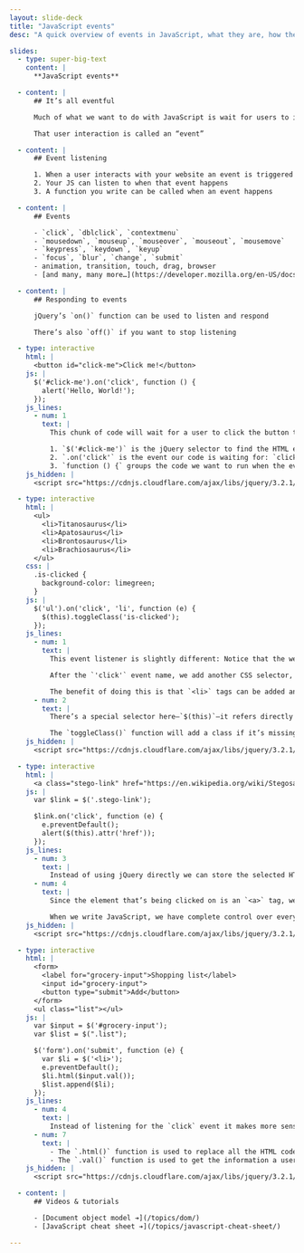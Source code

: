 ```yaml
---
layout: slide-deck
title: "JavaScript events"
desc: "A quick overview of events in JavaScript, what they are, how they’re triggered, and how to write code that listens to events."

slides:
  - type: super-big-text
    content: |
      **JavaScript events**

  - content: |
      ## It’s all eventful

      Much of what we want to do with JavaScript is wait for users to interact

      That user interaction is called an “event”

  - content: |
      ## Event listening

      1. When a user interacts with your website an event is triggered
      2. Your JS can listen to when that event happens
      3. A function you write can be called when an event happens

  - content: |
      ## Events

      - `click`, `dblclick`, `contextmenu`
      - `mousedown`, `mouseup`, `mouseover`, `mouseout`, `mousemove`
      - `keypress`, `keydown`, `keyup`
      - `focus`, `blur`, `change`, `submit`
      - animation, transition, touch, drag, browser
      - [and many, many more…](https://developer.mozilla.org/en-US/docs/Web/Events)

  - content: |
      ## Responding to events

      jQuery’s `on()` function can be used to listen and respond

      There’s also `off()` if you want to stop listening

  - type: interactive
    html: |
      <button id="click-me">Click me!</button>
    js: |
      $('#click-me').on('click', function () {
        alert('Hello, World!');
      });
    js_lines:
      - num: 1
        text: |
          This chunk of code will wait for a user to click the button then open a little alert window.

          1. `$('#click-me')` is the jQuery selector to find the HTML element with the matching ID.
          2. `.on('click'` is the event our code is waiting for: `click`
          3. `function () {` groups the code we want to run when the event is triggered.
    js_hidden: |
      <script src="https://cdnjs.cloudflare.com/ajax/libs/jquery/3.2.1/jquery.min.js"></script>

  - type: interactive
    html: |
      <ul>
        <li>Titanosaurus</li>
        <li>Apatosaurus</li>
        <li>Brontosaurus</li>
        <li>Brachiosaurus</li>
      </ul>
    css: |
      .is-clicked {
        background-color: limegreen;
      }
    js: |
      $('ul').on('click', 'li', function (e) {
        $(this).toggleClass('is-clicked');
      });
    js_lines:
      - num: 1
        text: |
          This event listener is slightly different: Notice that the we select the `<ul>` tag. But we really want to listen for events on `<li>` tags.

          After the `'click'` event name, we add another CSS selector, in this case `'li'`. This is called event delegation: it means that we’re listening for any `click` event on the `<ul>` but only when it comes from an `<li>` element.

          The benefit of doing this is that `<li>` tags can be added and removed and the click will still happen.
      - num: 2
        text: |
          There’s a special selector here—`$(this)`—it refers directly to the thing that was interacted with. In this case it refers to the single `<li>` our user clicked on.

          The `toggleClass()` function will add a class if it’s missing or remove the class if it already exists.
    js_hidden: |
      <script src="https://cdnjs.cloudflare.com/ajax/libs/jquery/3.2.1/jquery.min.js"></script>

  - type: interactive
    html: |
      <a class="stego-link" href="https://en.wikipedia.org/wiki/Stegosaurus">Go!</a>
    js: |
      var $link = $('.stego-link');

      $link.on('click', function (e) {
        e.preventDefault();
        alert($(this).attr('href'));
      });
    js_lines:
      - num: 3
        text: |
          Instead of using jQuery directly we can store the selected HTML element in variable and refer to the variable later.
      - num: 4
        text: |
          Since the element that’s being clicked on is an `<a>` tag, we know that it has some default functionality. The `<a>` tags purpose is to direct a user to another page.

          When we write JavaScript, we have complete control over everything. By using `e.preventDefault()` we can stop the link from doing what it normally does and instead do what we want.
    js_hidden: |
      <script src="https://cdnjs.cloudflare.com/ajax/libs/jquery/3.2.1/jquery.min.js"></script>

  - type: interactive
    html: |
      <form>
        <label for="grocery-input">Shopping list</label>
        <input id="grocery-input">
        <button type="submit">Add</button>
      </form>
      <ul class="list"></ul>
    js: |
      var $input = $('#grocery-input');
      var $list = $(".list");

      $('form').on('submit', function (e) {
        var $li = $('<li>');
        e.preventDefault();
        $li.html($input.val());
        $list.append($li);
      });
    js_lines:
      - num: 4
        text: |
          Instead of listening for the `click` event it makes more sense to listen for the form’s `submit` event. This event isn’t dependent on how the user submits the form, just that they did so.
      - num: 7
        text: |
          - The `.html()` function is used to replace all the HTML code inside an element.
          - The `.val()` function is used to get the information a user typed into an input field.
    js_hidden: |
      <script src="https://cdnjs.cloudflare.com/ajax/libs/jquery/3.2.1/jquery.min.js"></script>

  - content: |
      ## Videos & tutorials

      - [Document object model ➔](/topics/dom/)
      - [JavaScript cheat sheet ➔](/topics/javascript-cheat-sheet/)

---
```

